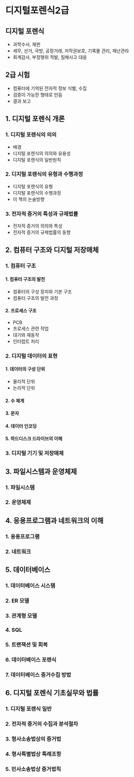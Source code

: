 # 디지털포렌식2급

## 디지털 포렌식

* 과학수사, 재판
* 세무, 선거, 국방, 공정거래, 저작권보호, 기록물 관리, 재난관라
* 회계감사, 부정행위 적발, 침해사고 대응

## 2급 시험

* 컴퓨터에 기억된 전자적 정보 식별, 수집
* 검증이 가능한 형태로 만듬
* 결과 보고

## 1. 디지털 포렌식 개론

### 1. 디지털 포렌식의 의의

* 배경
* 디지털 포렌식의 의의와 유용성
* 디지털 포렌식의 일반원칙

### 2. 디지털 포렌식의 유형과 수행과정

* 디지털 포렌식의 유형
* 디지털 포렌식의 수행과정
* 이 책의 논술방향

### 3. 전자적 증거의 특성과 규제법률

* 전자적 증거의 의의와 특성
* 전자적 증거의 규제법률의 동향

## 2. 컴퓨터 구조와 디지털 저장매체

### 1. 컴퓨터 구조

#### 1. 컴퓨터 구조의 발전

* 컴퓨터의 구성 장치와 기본 구조
* 컴퓨터 구조의 발전 과정

#### 2. 프로세스 구조

* PCB
* 프로세스 관련 작업
* 대기와 재동작
* 인터럽트 처리

### 2. 디지털 데이터의 표현

#### 1. 데이터의 구성 단위

* 물리적 단위
* 논리적 단위

#### 2. 수 체계

#### 3. 문자

#### 4. 데이터 인코딩

#### 5. 하드디스크 드라이브의 이해

### 3. 디지털 기기 및 저장매체

## 3. 파일시스템과 운영체제

### 1. 파일시스템

### 2. 운영체제

## 4. 응용프로그램과 네트워크의 이해

### 1. 응용프로그램

### 2. 네트워크

## 5. 데이터베이스

### 1. 데이터베이스 시스템

### 2. ER 모델

### 3. 관계형 모델

### 4. SQL

### 5. 트랜잭션 및 회복

### 6. 데이터베이스 포렌식

### 7. 데이터베이스 증거수집 방법

## 6. 디지털 포렌식 기초실무와 법률

### 1. 디지털 포렌식 일반

### 2. 전자적 증거의 수집과 분석절차

### 3. 형사소송법상의 증거법

### 4. 형사특별법상 특례조항

### 5. 민사소송법상 증거법칙
